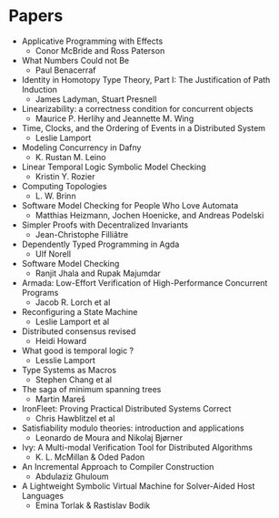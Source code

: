 # Papers
* Applicative Programming with Effects
  - Conor McBride and Ross Paterson
* What Numbers Could not Be
  - Paul Benacerraf
* Identity in Homotopy Type Theory, Part I: The Justification of Path Induction
  - James Ladyman, Stuart Presnell
* Linearizability: a correctness condition for concurrent objects
  - Maurice P. Herlihy and Jeannette M. Wing
* Time, Clocks, and the Ordering of Events in a Distributed System
  - Leslie Lamport
* Modeling Concurrency in Dafny
  - K. Rustan M. Leino
* Linear Temporal Logic Symbolic Model Checking
  - Kristin Y. Rozier
* Computing Topologies
  - L. W. Brinn
* Software Model Checking for People Who Love Automata
  - Matthias Heizmann, Jochen Hoenicke, and Andreas Podelski
* Simpler Proofs with Decentralized Invariants
  - Jean-Christophe Filliâtre
* Dependently Typed Programming in Agda
  - Ulf Norell
* Software Model Checking
  - Ranjit Jhala and Rupak Majumdar
* Armada: Low-Effort Verification of High-Performance Concurrent Programs
  - Jacob R. Lorch et al
* Reconfiguring a State Machine
  - Leslie Lamport et al
* Distributed consensus revised
  - Heidi Howard
* What good is temporal logic ?
  - Lesslie Lamport
* Type Systems as Macros
  - Stephen Chang et al
* The saga of minimum spanning trees
  - Martin Mareš
* IronFleet: Proving Practical Distributed Systems Correct
  - Chris Hawblitzel et al
* Satisfiability modulo theories: introduction and applications
  - Leonardo de Moura and Nikolaj Bjørner
* Ivy: A Multi-modal Verification Tool for Distributed Algorithms
  - K. L. McMillan & Oded Padon
* An Incremental Approach to Compiler Construction
  - Abdulaziz Ghuloum
* A Lightweight Symbolic Virtual Machine for Solver-Aided Host Languages
  - Emina Torlak & Rastislav Bodik

